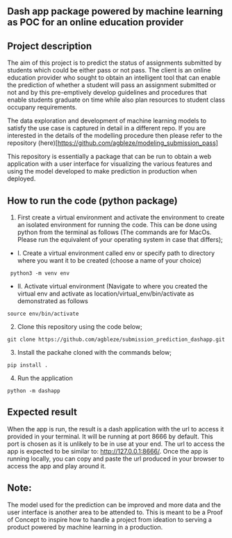 ## Dash app package powered by machine learning as POC for an online education provider

## Project description

The aim of this project is to predict the status of assignments submitted by students which could be either pass or not pass. The client is an online education provider who sought to obtain an intelligent tool that can enable the prediction of whether a student will pass an assignment submitted or not and by this pre-emptively develop guidelines and procedures that enable students graduate on time while also plan resources to student class occupany requirements.

The data exploration and development of machine learning models to satisfy the use case is captured in detail in a different repo. If you are interested in the details of the modelling procedure then please refer to the repository (here)[https://github.com/agbleze/modeling_submission_pass]


This repository is essentially a package that can be run to obtain a web application with a user interface for visualizing the various features and using the model developed to make prediction in production when deployed.


## How to run the code (python package)

1. First create a virtual environment and activate the environment to create an isolated environment for running the code. This can be done using python from the terminal as follows (The commands are for MacOs. Please run the equivalent of your operating system in case that differs);

- I. Create a virtual environment called env or specify path to directory where you want it to be created (choose a name of your choice)

``` python3 -m venv env```

- II. Activate virtual environment (Navigate to where you created the virtual env and activate as location/virtual_env/bin/activate as demonstrated as follows

``` source env/bin/activate ```

2. Clone this repository using the code below;

```git clone https://github.com/agbleze/submission_prediction_dashapp.git ```

3. Install the packahe cloned with the commands below;

```pip install . ```

4. Run the application

```python -m dashapp```


## Expected result

When the app is run, the result is a dash application with the url to access it provided in your terminal. It will be running at port 8666 by default. This port is chosen as it is unlikely to be in use at your end. The url to access the app is expected to be similar to: http://127.0.0.1:8666/. Once the app is running locally, you can copy and paste the url produced in your browser to access the app and play around it.


## Note:

The model used for the prediction can be improved and more data and the user interface is another area to be attended to. This is meant to be a Proof of Concept to inspire how to handle a project from ideation to serving a product powered by machine learning in a production.


